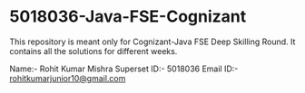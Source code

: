 # 5018036-Java-FSE-Cognizant
This repository is meant only for Cognizant-Java FSE Deep Skilling Round. It contains all the solutions for different weeks.

Name:- Rohit Kumar Mishra
Superset ID:- 5018036
Email ID:- rohitkumarjunior10@gmail.com

